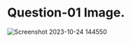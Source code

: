 # Question-01 Image.
![Screenshot 2023-10-24 144550](https://github.com/Khush0031/pw-skills-full-stack-web-dev-assignment-solution/assets/121889921/51532327-a3b7-4932-95b2-c7f42de34a6d)

